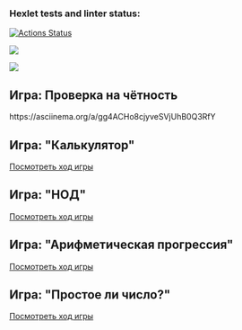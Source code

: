 ### Hexlet tests and linter status:
[![Actions Status](https://github.com/frekbySib/backend-project-lvl1/workflows/hexlet-check/badge.svg)](https://github.com/frekbySib/backend-project-lvl1/actions)

<a href="https://codeclimate.com/github/codeclimate/codeclimate/maintainability"><img src="https://api.codeclimate.com/v1/badges/a99a88d28ad37a79dbf6/maintainability" /></a>

<a href="https://codeclimate.com/github/codeclimate/codeclimate/test_coverage"><img src="https://api.codeclimate.com/v1/badges/a99a88d28ad37a79dbf6/test_coverage" /></a>

<h2>Игра: Проверка на чётность</h2>
https://asciinema.org/a/gg4ACHo8cjyveSVjUhB0Q3RfY

<h2>Игра: "Калькулятор"</h2>
<a href='https://asciinema.org/a/3tvWM7b1SNXD90oxWblEoV0wn'>Посмотреть ход игры</a>

<h2>Игра: "НОД"</h2>
<a href='https://asciinema.org/a/KVEUDwVxuJcqQgki81oK3cgEq'>Посмотреть ход игры</a>

<h2>Игра: "Арифметическая прогрессия"</h2>
<a href='https://asciinema.org/a/HgjcHb906KkI8Ew4sctLIdNXu'>Посмотреть ход игры</a>

<h2>Игра: "Простое ли число?"</h2>
<a href='https://asciinema.org/a/3p8Nt0qAHzIvITDgB1GB7gYp6'>Посмотреть ход игры</a>